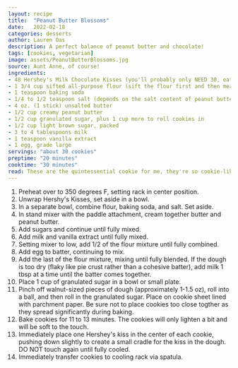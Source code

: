 ```yaml
---
layout: recipe
title:  "Peanut Butter Blossoms"
date:   2022-02-18
categories: desserts
author: Lauren Oas
description: A perfect balance of peanut butter and chocolate! 
tags: [cookies, vegetarian]
image: assets/PeanutButterBlossoms.jpg
source: Aunt Anne, of course!
ingredients:
- 48 Hershey's Milk Chocolate Kisses (you'll probably only NEED 30, eat the rest!)
- 1 3/4 cup sifted all-purpose flour (sift the flour first and then measure)
- 1 teaspoon baking soda
- 1/4 to 1/2 teaspoon salt (depends on the salt content of peanut butter)
- 4 oz. (1 stick) unsalted butter
- 1/2 cup creamy peanut butter
- 1/2 cup granulated sugar, plus 1 cup more to roll cookies in
- 1/2 cup light brown sugar, packed
- 3 to 4 tablespoons milk
- 1 teaspoon vanilla extract
- 1 egg, grade large
servings: "about 30 cookies"
preptime: "20 minutes"
cooktime: "30 minutes"
read: These are the quintessential cookie for me, they're so cookie-like and glittery from the sugar, that they've always been one of my favorites. Super easy to make, the sugar is light in the batter due to the addition of the Kiss and the granulated sugar you roll the cookie in. DO NOT rush the cooling process! After adding the kiss, it will hold it's shape but is a couple degrees away from melting, so be sure not to touch until the cookies are fully cooled (I usually wait an hour to be safe)!
---
```

1. Preheat over to 350 degrees F, setting rack in center position. 
2. Unwrap Hershy's Kisses, set aside in a bowl.
3. In a separate bowl, combine flour, baking soda, and salt. Set aside.
4. In stand mixer with the paddle attachment, cream together butter and peanut butter.
5. Add sugars and continue until fully mixed.
6. Add milk and vanilla extract until fully mixed.
7. Setting mixer to low, add 1/2 of the flour mixture until fully combined. 
8. Add egg to batter, continuing to mix. 
9. Add the last of the flour mixture, mixing until fully blended. If the dough is too dry (flaky like pie crust rather than a cohesive batter), add milk 1 tbsp at a time until the batter comes together. 
10. Place 1 cup of granulated sugar in a bowl or small plate. 
11. Pinch off walnut-sized pieces of dough (approximately 1-1.5 oz), roll into a ball, and then roll in the granulated sugar. Place on cookie sheet lined with parchment paper. Be sure not to place cookies too close togther as they spread significantly during baking.
12. Bake cookies for 11 to 13 minutes. The cookies will only lighten a bit and will be soft to the touch. 
13. Immediately place one Hershey's kiss in the center of each cookie, pushing down slightly to create a small cradle for the kiss in the dough. DO NOT touch again until fully cooled. 
14. Immediately transfer cookies to cooling rack via spatula.